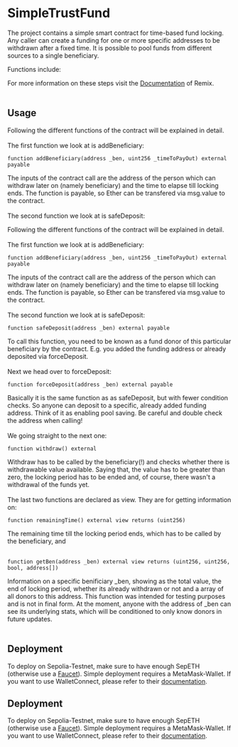 # SimpleTrustFund

The project contains a simple smart contract for time-based fund locking.
Any caller can create a funding for one or more specific addresses to be withdrawn after a fixed time.
It is possible to pool funds from different sources to a single beneficiary.

Functions include:

For more information on these steps visit the [Documentation](https://remix-ide.readthedocs.io/en/latest/index.html) of Remix.<br><br>


## Usage <a name = "usage"></a>

Following the different functions of the contract will be explained in detail.<br><br>
The first function we look at is addBeneficiary:
```
function addBeneficiary(address _ben, uint256 _timeToPayOut) external payable
```
The inputs of the contract call are the address of the person which can withdraw later on (namely beneficiary) and the time to elapse till locking ends. The function is payable, so Ether can be transfered via msg.value to the contract.<br><br>
The second function we look at is safeDeposit:

Following the different functions of the contract will be explained in detail.<br><br>
The first function we look at is addBeneficiary:
```
function addBeneficiary(address _ben, uint256 _timeToPayOut) external payable
```
The inputs of the contract call are the address of the person which can withdraw later on (namely beneficiary) and the time to elapse till locking ends. The function is payable, so Ether can be transfered via msg.value to the contract.<br><br>
The second function we look at is safeDeposit:
```
function safeDeposit(address _ben) external payable
```
To call this function, you need to be known as a fund donor of this particular beneficiary by the contract. E.g. you added the funding address or already deposited via forceDeposit.<br><br>
Next we head over to forceDeposit:
```
function forceDeposit(address _ben) external payable
```
Basically it is the same function as as safeDeposit, but with fewer condition checks. So anyone can deposit to a specific, already added funding address. Think of it as enabling pool saving. Be careful and double check the address when calling!<br><br>
We going straight to the next one:
```
function withdraw() external
```
Withdraw has to be called by the beneficiary(!) and checks whether there is withdrawable value available. Saying that, the value has to be greater than zero, the locking period has to be ended and, of course, there wasn't a withdrawal of the funds yet.<br><br>
The last two functions are declared as view. They are for getting information on:
```
function remainingTime() external view returns (uint256)
```
The remaining time till the locking period ends, which has to be called by the beneficiary, and<br><br>
```
function getBen(address _ben) external view returns (uint256, uint256, bool, address[])
```
Information on a specific benificiary _ben, showing as the total value, the end of locking period, whether its already withdrawn or not and a array of all donors to this address.
This function was intended for testing purposes and is not in final form. At the moment, anyone with the address of _ben can see its underlying stats, which will be conditioned to only know donors in future updates.
<br><br>

## Deployment <a name = "deployment"></a>
To deploy on Sepolia-Testnet, make sure to have enough SepETH (otherwise use a [Faucet](https://sepoliafaucet.com/)). Simple deployment requires a MetaMask-Wallet. If you want to use WalletConnect, please refer to their [documentation](https://docs.walletconnect.com/2.0/).<br>

## Deployment <a name = "deployment"></a>
To deploy on Sepolia-Testnet, make sure to have enough SepETH (otherwise use a [Faucet](https://sepoliafaucet.com/)). Simple deployment requires a MetaMask-Wallet. If you want to use WalletConnect, please refer to their [documentation](https://docs.walletconnect.com/2.0/).<br>